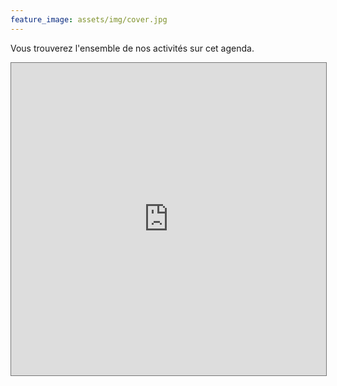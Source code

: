 ```yaml
---
feature_image: assets/img/cover.jpg
---
```


Vous trouverez l'ensemble de nos activités sur cet agenda.

<iframe src="https://calendar.google.com/calendar/embed?height=500&wkst=2&bgcolor=%23ffffff&ctz=Europe%2FParis&showTz=0&showCalendars=0&showTabs=0&showPrint=0&showDate=1&showNav=1&showTitle=0&mode=AGENDA&title&src=cmlzcGxvbmdlZUBnbWFpbC5jb20&color=%23E67C73" style="border:solid 1px #777" width="100%" height="500" frameborder="0" scrolling="no"></iframe>
